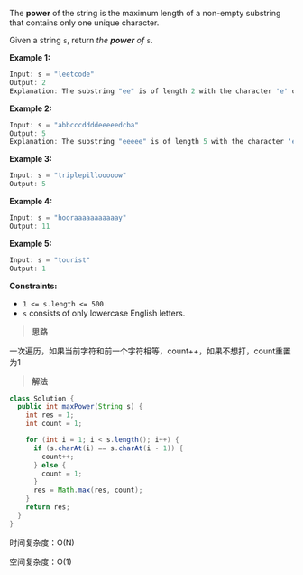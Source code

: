 The **power** of the string is the maximum length of a non-empty substring that contains only one unique character.

Given a string `s`, return *the **power** of* `s`.

 

**Example 1:**

```java
Input: s = "leetcode"
Output: 2
Explanation: The substring "ee" is of length 2 with the character 'e' only.
```

**Example 2:**

```java
Input: s = "abbcccddddeeeeedcba"
Output: 5
Explanation: The substring "eeeee" is of length 5 with the character 'e' only.
```

**Example 3:**

```java
Input: s = "triplepillooooow"
Output: 5
```

**Example 4:**

```java
Input: s = "hooraaaaaaaaaaay"
Output: 11
```

**Example 5:**

```java
Input: s = "tourist"
Output: 1
```

 

**Constraints:**

- `1 <= s.length <= 500`
- `s` consists of only lowercase English letters.

> **思路**

一次遍历，如果当前字符和前一个字符相等，count++，如果不想打，count重置为1

> **解法**

```java
class Solution {
  public int maxPower(String s) {
    int res = 1;
    int count = 1;

    for (int i = 1; i < s.length(); i++) {
      if (s.charAt(i) == s.charAt(i - 1)) {
        count++;
      } else {
        count = 1;
      }
      res = Math.max(res, count);
    }
    return res;
  }
}
```

时间复杂度：O(N)

空间复杂度：O(1)